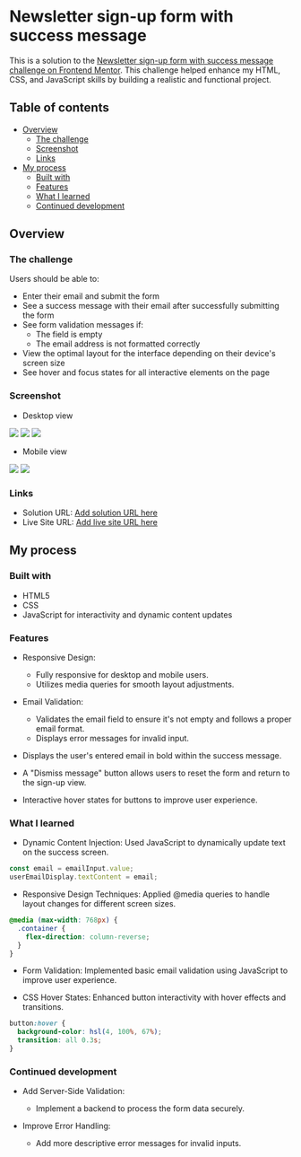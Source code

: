 # Newsletter sign-up form with success message
This is a solution to the [Newsletter sign-up form with success message challenge on Frontend Mentor](https://www.frontendmentor.io/challenges/newsletter-signup-form-with-success-message-3FC1AZbNrv). This challenge helped enhance my HTML, CSS, and JavaScript skills by building a realistic and functional project.

## Table of contents
- [Overview](#overview)
  - [The challenge](#the-challenge)
  - [Screenshot](#screenshot)
  - [Links](#links)
- [My process](#my-process)
  - [Built with](#built-with)
  - [Features](#features)
  - [What I learned](#what-i-learned)
  - [Continued development](#continued-development)

## Overview
### The challenge
Users should be able to:
- Enter their email and submit the form
- See a success message with their email after successfully submitting the form
- See form validation messages if:
  - The field is empty
  - The email address is not formatted correctly
- View the optimal layout for the interface depending on their device's screen size
- See hover and focus states for all interactive elements on the page

### Screenshot
- Desktop view

![](mydesign/desktop-design.png)
![](mydesign/desktop-success.png)
![](mydesign/error_state.png)

- Mobile view

![](mydesign/mobile-design.png)
![](mydesign/mobile-success.png)

### Links
- Solution URL: [Add solution URL here]()
- Live Site URL: [Add live site URL here]()

## My process
### Built with
- HTML5
- CSS
- JavaScript for interactivity and dynamic content updates

### Features
- Responsive Design:
  - Fully responsive for desktop and mobile users.
  - Utilizes media queries for smooth layout adjustments.

- Email Validation:
  - Validates the email field to ensure it's not empty and follows a proper email format.
  - Displays error messages for invalid input.

- Displays the user's entered email in bold within the success message.

- A "Dismiss message" button allows users to reset the form and return to the sign-up view.
  
- Interactive hover states for buttons to improve user experience.

### What I learned
- Dynamic Content Injection: Used JavaScript to dynamically update text on the success screen.
```js
const email = emailInput.value;
userEmailDisplay.textContent = email;
```

- Responsive Design Techniques: Applied @media queries to handle layout changes for different screen sizes.

```css
@media (max-width: 768px) {
  .container {
    flex-direction: column-reverse;
  }
}
```

- Form Validation: Implemented basic email validation using JavaScript to improve user experience.

- CSS Hover States: Enhanced button interactivity with hover effects and transitions.
```css
button:hover {
  background-color: hsl(4, 100%, 67%);
  transition: all 0.3s;
}
```

### Continued development
- Add Server-Side Validation:
  - Implement a backend to process the form data securely.

- Improve Error Handling:
  - Add more descriptive error messages for invalid inputs.